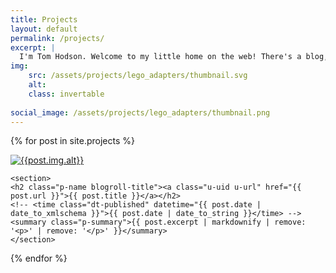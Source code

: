 ```yaml
---
title: Projects
layout: default
permalink: /projects/
excerpt: |
  I'm Tom Hodson. Welcome to my little home on the web! There's a blog, a cv and some projects to look at.
img:
    src: /assets/projects/lego_adapters/thumbnail.svg
    alt: 
    class: invertable
    
social_image: /assets/projects/lego_adapters/thumbnail.png
---
```

{% for post in site.projects %}
<article class="h-entry project">
    <a class="u-uid u-url" href="{{ post.url }}">
    <img class="u-photo {{post.img.class}}" src = "{{post.img.src}}" alt="{{post.img.alt}}">
    </a>

    <section>
    <h2 class="p-name blogroll-title"><a class="u-uid u-url" href="{{ post.url }}">{{ post.title }}</a></h2>
    <!-- <time class="dt-published" datetime="{{ post.date | date_to_xmlschema }}">{{ post.date | date_to_string }}</time> -->
    <summary class="p-summary">{{ post.excerpt | markdownify | remove: '<p>' | remove: '</p>' }}</summary>
    </section>
</article>
{% endfor %}